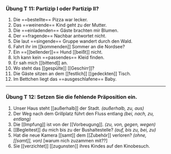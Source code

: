 ### **Übung T 11: Partizip I oder Partizip II?**

1. Die ==bestellte== Pizza war lecker.
2. Das ==weinende== Kind geht zu der Mutter.
3. Die ==einladenden== Gäste brachten mir Blumen.
4. Der ==fragende== Nachbar antwortet nicht.
5. Die laut ==singende== Gruppe wandert durch den Wald.
6. Fahrt ihr im [[kommenden]] Sommer an die Nordsee?
7. Ein ==[[bellender]]== Hund [[beißt]] nicht.
8. Ich kann kein ==passendes== Kleid finden.
9. Er sah mich [[bittend]] an.
10. Wo steht das [[gespülte]] [[Geschirr]]?
11. Die Gäste sitzen an dem [[festlich]] [[gedeckten]] Tisch.
12. Im Bettchen liegt das ==ausgeschlafene== Baby.



---

### **Übung T 12: Setzen Sie die fehlende Präposition ein.**

1. Unser Haus steht [[außerhalb]] der Stadt. *(außerhalb, zu, aus)*  
2. Der Weg nach dem Grillplatz führt den Fluss entlang *(bei, nach, zu, entlang)*  
3. Die [[Impfung]] ist von der [[Vorbeugung]]. *(zu, von, gegen, wegen)*  
4. [[Begleitest]] du mich bis zu der Bushaltestelle? *(auf, bis zu, bei, zu)*  
5. Hat die neue Kamera [[samt]] dem [[Zubehör]] verloren? *(ohne, [[samt]], von)*  [warum nich zuzammen mit??]
6. Sie [[verzichtet]] [[zugunsten]]  ihres Kindes auf den Kinobesuch.

